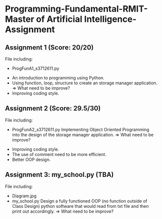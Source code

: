# Programming-Fundamental-RMIT-Master of Artificial Intelligence-Assignment
## Assignment 1 (Score: 20/20)
File including:
* ProgFunA1_s3712611.py
- An introduction to programming using Python.
- Using function, loop, structure to create an storage manager application.
=> What need to be improve?
- Improving coding style. 

## Assignment 2 (Score: 29.5/30)
File including:
* ProgFunA2_s3712611.py
Implementing Object Oriented Programming into the design of the storage manager application. 
=> What need to be improve?
- Improving coding style. 
- The use of comment need to be more efficient.
- Better OOP design.

## Assignment 3: my_school.py (TBA)
File including:
* Diagram.jpg
* my_school.py
Design a fully functioned OOP (no function outside of Class Design) python software that would read from txt file and then print out accordingly. 
=> What need to be improve?



